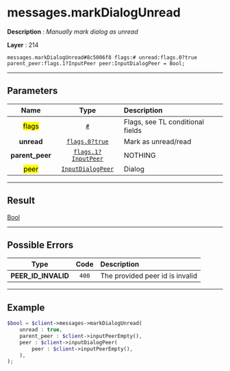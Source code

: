 # messages.markDialogUnread

**Description** : *Manually mark dialog as unread*

**Layer** : 214

```tl
messages.markDialogUnread#8c5006f8 flags:# unread:flags.0?true parent_peer:flags.1?InputPeer peer:InputDialogPeer = Bool;
```

---

## Parameters

| Name | Type | Description |
| :---: | :---: | :--- |
| <mark>flags</mark> | [`#`](type/#) | Flags, see TL conditional fields |
| **unread** | [`flags.0?true`](type/true) | Mark as unread/read |
| **parent_peer** | [`flags.1?InputPeer`](type/InputPeer) | NOTHING |
| <mark>peer</mark> | [`InputDialogPeer`](type/InputDialogPeer) | Dialog |

---

## Result

[Bool](type/Bool)

---

## Possible Errors

| Type | Code | Description |
| :---: | :---: | :--- |
| **PEER_ID_INVALID** | `400` | The provided peer id is invalid |

---

## Example

```php
$bool = $client->messages->markDialogUnread(
	unread : true,
	parent_peer : $client->inputPeerEmpty(),
	peer : $client->inputDialogPeer(
		peer : $client->inputPeerEmpty(),
	),
);
```
